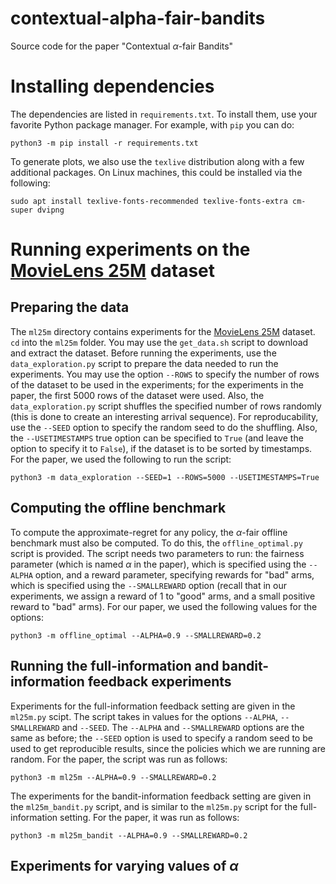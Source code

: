 # contextual-alpha-fair-bandits
Source code for the paper "Contextual $\alpha$-fair Bandits"

# Installing dependencies

The dependencies are listed in `requirements.txt`. To install them, use your favorite Python package manager. For example, with `pip` you can do:

```
python3 -m pip install -r requirements.txt
```

To generate plots, we also use the `texlive` distribution along with a few additional packages. On Linux machines, this could be installed via the following: 

```
sudo apt install texlive-fonts-recommended texlive-fonts-extra cm-super dvipng
```

# Running experiments on the [MovieLens 25M](https://grouplens.org/datasets/movielens/25m/) dataset

## Preparing the data
The `ml25m` directory contains experiments for the [MovieLens 25M](https://grouplens.org/datasets/movielens/25m/) dataset. `cd` into the `ml25m` folder. You may use the `get_data.sh` script to download and extract the dataset. Before running the experiments, use the `data_exploration.py` script to prepare the data needed to run the experiments. You may use the option `--ROWS` to specify the number of rows of the dataset to be used in the experiments; for the experiments in the paper, the first 5000 rows of the dataset were used. Also, the `data_exploration.py` script shuffles the specified number of rows randomly (this is done to create an interesting arrival sequence). For reproducability, use the `--SEED` option to specify the random seed to do the shuffling. Also, the `--USETIMESTAMPS` true option can be specified to `True` (and leave the option to specify it to `False`), if the dataset is to be sorted by timestamps. For the paper, we used the following to run the script:

```
python3 -m data_exploration --SEED=1 --ROWS=5000 --USETIMESTAMPS=True
```

## Computing the offline benchmark

To compute the approximate-regret for any policy, the $\alpha$-fair offline benchmark must also be computed. To do this, the `offline_optimal.py` script is provided. The script needs two parameters to run: the fairness parameter (which is named $\alpha$ in the paper), which is specified using the `--ALPHA` option, and a reward parameter, specifying rewards for "bad" arms, which is specified using the `--SMALLREWARD` option (recall that in our experiments, we assign a reward of $1$ to "good" arms, and a small positive reward to "bad" arms). For our paper, we used the following values for the options:

```
python3 -m offline_optimal --ALPHA=0.9 --SMALLREWARD=0.2
```

## Running the full-information and bandit-information feedback experiments

Experiments for the full-information feedback setting are given in the `ml25m.py` scipt. The script takes in values for the options `--ALPHA`, `--SMALLREWARD` and `--SEED`. The `--ALPHA` and `--SMALLREWARD` options are the same as before; the `--SEED` option is used to specify a random seed to be used to get reproducible results, since the policies which we are running are random. For the paper, the script was run as follows:

```
python3 -m ml25m --ALPHA=0.9 --SMALLREWARD=0.2
```

The experiments for the bandit-information feedback setting are given in the `ml25m_bandit.py` script, and is similar to the `ml25m.py` script for the full-information setting. For the paper, it was run as follows:

```
python3 -m ml25m_bandit --ALPHA=0.9 --SMALLREWARD=0.2
```

<!-- For Hedge algorithm, see this link: http://www.columbia.edu/~cs2035/courses/ieor6614.S16/mw.pdf. -->

## Experiments for varying values of $\alpha$


